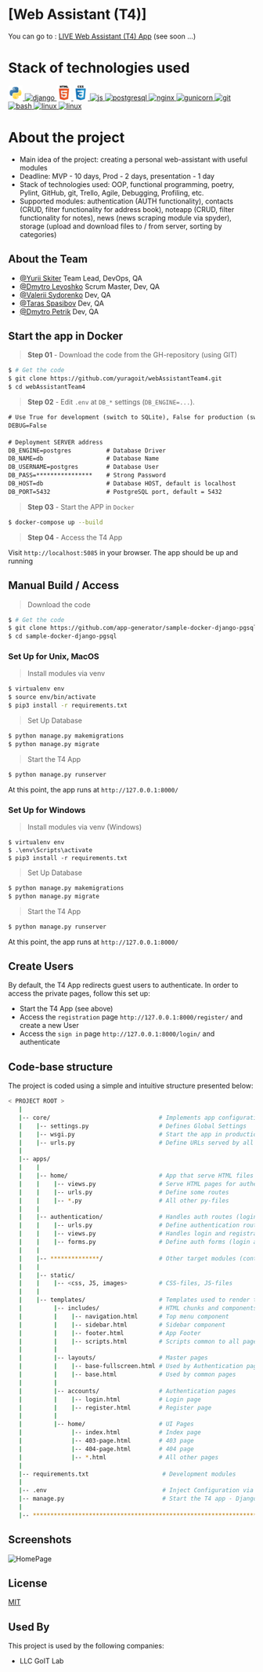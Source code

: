 # [Web Assistant (T4)]

You can go to :
<a href='https://fly.dev/' target="_blank">LIVE Web Assistant (T4) App</a> (see soon ...)

# Stack of technologies used
<a href="https://www.python.org" target="_blank" rel="noreferrer"> <img src="https://raw.githubusercontent.com/devicons/devicon/master/icons/python/python-original.svg" alt="python" width="30" height="30"/> </a> 
<a href="https://www.djangoproject.com" target="_blank" rel="noreferrer"> <img src="https://www.vectorlogo.zone/logos/djangoproject/djangoproject-icon.svg" alt="django" width="30" height="30"/> </a> 
<a href="https://www.w3.org/html/" target="_blank" rel="noreferrer"> <img src="https://raw.githubusercontent.com/devicons/devicon/master/icons/html5/html5-original-wordmark.svg" alt="html5" width="30" height="30"/> </a> 
<a href="https://www.w3schools.com/css/" target="_blank" rel="noreferrer"> <img src="https://raw.githubusercontent.com/devicons/devicon/master/icons/css3/css3-original-wordmark.svg" alt="css3" width="30" height="30"/> </a>
<a href="https://www.w3schools.com/js/" target="_blank" rel="noreferrer"> <img src="https://www.vectorlogo.zone/logos/javascript/javascript-icon.svg" alt="js" width="30" height="30"/> </a>
<a href="https://www.postgresql.org/" target="_blank" rel="noreferrer"> <img src="https://www.vectorlogo.zone/logos/postgresql/postgresql-icon.svg" alt="postgresql" width="30" height="30"/> </a>
<a href="http://nginx.org/" target="_blank" rel="noreferrer"> <img src="https://www.vectorlogo.zone/logos/nginx/nginx-icon.svg" alt="nginx" width="30" height="30"/> </a>
<a href="https://gunicorn.org/" target="_blank" rel="noreferrer"> <img src="https://www.vectorlogo.zone/logos/gunicorn/gunicorn-icon.svg" alt="gunicorn" width="30" height="30"/> </a>
<a href="https://git-scm.com/" target="_blank" rel="noreferrer"> <img src="https://www.vectorlogo.zone/logos/git-scm/git-scm-icon.svg" alt="git" width="30" height="30"/> </a>
<a href="https://www.w3schools.io/terminal/bash-tutorials/" target="_blank" rel="noreferrer"> <img src="https://www.vectorlogo.zone/logos/gnu_bash/gnu_bash-icon.svg" alt="bash" width="30" height="30"/> </a>
<a href="https://www.linux.org/" target="_blank" rel="noreferrer"> <img src="https://www.vectorlogo.zone/logos/linux/linux-icon.svg" alt="linux" width="30" height="30"/> </a>
<a href="https://getbootstrap.com/" target="_blank" rel="noreferrer"> <img src="https://www.vectorlogo.zone/logos/getbootstrap/getbootstrap-icon.svg" alt="linux" width="30" height="30"/> </a>

# About the project

- Main idea of the project: creating a personal web-assistant with useful modules
- Deadline: MVP - 10 days, Prod - 2 days, presentation - 1 day
- Stack of technologies used: OOP, functional programming, poetry, Pylint, GitHub, git, Trello, Agile, Debugging, Profiling, etc.
- Supported modules: authentication (AUTH functionality), contacts (CRUD, filter functionality for address book), noteapp (CRUD, filter functionality for notes), news (news scraping module via spyder), storage (upload and download files to / from server, sorting by categories)

## About the Team

- [@Yurii Skiter](https://github.com/yuragoit) Team Lead, DevOps, QA
- [@Dmytro Levoshko](https://github.com/DmytroLievoshko) Scrum Master, Dev, QA
- [@Valerii Sydorenko](https://github.com/ErizoUA) Dev, QA
- [@Taras Spasibov](https://github.com/Tarassp) Dev, QA
- [@Dmytro Petrik](https://github.com/PetrikDima) Dev, QA

## Start the app in Docker

> **Step 01** - Download the code from the GH-repository (using GIT) 

```bash
$ # Get the code
$ git clone https://github.com/yuragoit/webAssistantTeam4.git
$ cd webAssistantTeam4
```

> **Step 02** - Edit `.env` at `DB_*` settings (`DB_ENGINE=...`).

```txt
# Use True for development (switch to SQLite), False for production (switch to Postgres + Gunicorn + Nginx)
DEBUG=False

# Deployment SERVER address
DB_ENGINE=postgres          # Database Driver
DB_NAME=db                  # Database Name
DB_USERNAME=postgres        # Database User
DB_PASS=****************    # Strong Password 
DB_HOST=db                  # Database HOST, default is localhost 
DB_PORT=5432                # PostgreSQL port, default = 5432 

```

> **Step 03** - Start the APP in `Docker`

```bash
$ docker-compose up --build 
```

> **Step 04** - Access the T4 App

Visit `http://localhost:5085` in your browser. The app should be up and running

## Manual Build / Access

> Download the code 

```bash
$ # Get the code
$ git clone https://github.com/app-generator/sample-docker-django-pgsql.git
$ cd sample-docker-django-pgsql
```

### Set Up for Unix, MacOS

> Install modules via venv  

```bash
$ virtualenv env
$ source env/bin/activate
$ pip3 install -r requirements.txt
```

> Set Up Database

```bash
$ python manage.py makemigrations
$ python manage.py migrate
```

> Start the T4 App

```bash
$ python manage.py runserver
```

At this point, the app runs at `http://127.0.0.1:8000/`

### Set Up for Windows

> Install modules via venv (Windows) 

```
$ virtualenv env
$ .\env\Scripts\activate
$ pip3 install -r requirements.txt
```

> Set Up Database

```bash
$ python manage.py makemigrations
$ python manage.py migrate
```

> Start the T4 App

```bash
$ python manage.py runserver
```

At this point, the app runs at `http://127.0.0.1:8000/`

## Create Users

By default, the T4 App redirects guest users to authenticate. In order to access the private pages, follow this set up: 

- Start the T4 App (see above)
- Access the `registration` page `http://127.0.0.1:8000/register/` and create a new User
- Access the `sign in` page `http://127.0.0.1:8000/login/` and authenticate

## Code-base structure

The project is coded using a simple and intuitive structure presented below:

```bash
< PROJECT ROOT >
   |
   |-- core/                               # Implements app configuration
   |    |-- settings.py                    # Defines Global Settings
   |    |-- wsgi.py                        # Start the app in production
   |    |-- urls.py                        # Define URLs served by all apps/nodes
   |
   |-- apps/
   |    |
   |    |-- home/                          # App that serve HTML files
   |    |    |-- views.py                  # Serve HTML pages for authenticated users
   |    |    |-- urls.py                   # Define some routes
   |    |    |-- *.py                      # All other py-files    
   |    |
   |    |-- authentication/                # Handles auth routes (login and register)
   |    |    |-- urls.py                   # Define authentication routes  
   |    |    |-- views.py                  # Handles login and registration  
   |    |    |-- forms.py                  # Define auth forms (login and register) 
   |    |
   |    |-- **************/                # Other target modules (contacts, noteapp, news, storage)
   |    |
   |    |-- static/
   |    |    |-- <css, JS, images>         # CSS-files, JS-files
   |    |
   |    |-- templates/                     # Templates used to render target pages
   |         |-- includes/                 # HTML chunks and components
   |         |    |-- navigation.html      # Top menu component
   |         |    |-- sidebar.html         # Sidebar component
   |         |    |-- footer.html          # App Footer
   |         |    |-- scripts.html         # Scripts common to all pages
   |         |
   |         |-- layouts/                  # Master pages
   |         |    |-- base-fullscreen.html # Used by Authentication pages
   |         |    |-- base.html            # Used by common pages
   |         |
   |         |-- accounts/                 # Authentication pages
   |         |    |-- login.html           # Login page
   |         |    |-- register.html        # Register page
   |         |
   |         |-- home/                     # UI Pages
   |              |-- index.html           # Index page
   |              |-- 403-page.html        # 403 page
   |              |-- 404-page.html        # 404 page
   |              |-- *.html               # All other pages
   |
   |-- requirements.txt                     # Development modules
   |
   |-- .env                                 # Inject Configuration via Environment
   |-- manage.py                            # Start the T4 app - Django default start script
   |
   |-- ************************************************************************
```

## Screenshots

![HomePage](https://user-images.githubusercontent.com/101989870/218501244-8fe0c589-6c11-4498-b8cd-f78151c1f878.png)

## License

[MIT](https://choosealicense.com/licenses/mit/)

## Used By

This project is used by the following companies:

- LLC GoIT Lab
